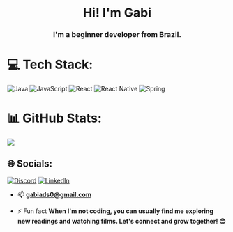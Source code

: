 <h1 align="center">Hi! I'm Gabi</h1>
<h3 align="center">I'm a beginner developer from Brazil.</h3>

# 💻 Tech Stack:
![Java](https://img.shields.io/badge/java-%23ED8B00.svg?style=for-the-badge&logo=openjdk&logoColor=white) ![JavaScript](https://img.shields.io/badge/javascript-%23323330.svg?style=for-the-badge&logo=javascript&logoColor=%23F7DF1E) ![React](https://img.shields.io/badge/react-%2320232a.svg?style=for-the-badge&logo=react&logoColor=%2361DAFB) ![React Native](https://img.shields.io/badge/react_native-%2320232a.svg?style=for-the-badge&logo=react&logoColor=%2361DAFB) ![Spring](https://img.shields.io/badge/spring-%236DB33F.svg?style=for-the-badge&logo=spring&logoColor=white)
# 📊 GitHub Stats:
![](https://github-readme-stats.vercel.app/api/top-langs/?username=gabricarte&theme=tokyonight&hide_border=false&include_all_commits=false&count_private=false&layout=compact)
## 🌐 Socials:
[![Discord](https://img.shields.io/badge/Discord-%237289DA.svg?logo=discord&logoColor=white)](https://discord.gg/gabricarte) [![LinkedIn](https://img.shields.io/badge/LinkedIn-%230077B5.svg?logo=linkedin&logoColor=white)](https://linkedin.com/in/gabriela-ricarte) 
- 📫 **gabiads0@gmail.com**

- ⚡ Fun fact **When I'm not coding, you can usually find me exploring new readings and watching films. Let's connect and grow together! 😊**
